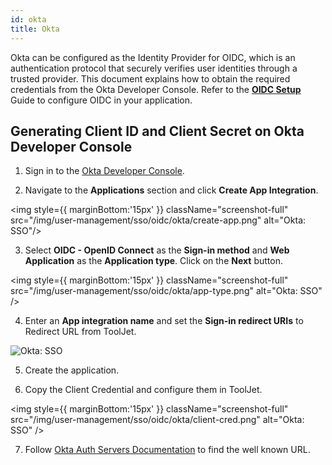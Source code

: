 ```yaml
---
id: okta
title: Okta
---
```


Okta can be configured as the Identity Provider for OIDC, which is an authentication protocol that securely verifies user identities through a trusted provider. This document explains how to obtain the required credentials from the Okta Developer Console. Refer to the **[OIDC Setup](#)** Guide to configure OIDC in your application.

## Generating Client ID and Client Secret on Okta Developer Console

1. Sign in to the [Okta Developer Console](https://developer.okta.com/).

2. Navigate to the **Applications** section and click **Create App Integration**.

<img style={{ marginBottom:'15px' }} className="screenshot-full" src="/img/user-management/sso/oidc/okta/create-app.png" alt="Okta: SSO"/>

3. Select **OIDC - OpenID Connect** as the **Sign-in method** and **Web Application** as the **Application type**. Click on the **Next** button.

<img style={{ marginBottom:'15px' }} className="screenshot-full" src="/img/user-management/sso/oidc/okta/app-type.png" alt="Okta: SSO" />

4. Enter an **App integration name** and set the **Sign-in redirect URIs** to Redirect URL from ToolJet.

<img className="screenshot-full" src="/img/user-management/sso/oidc/okta/redirect.png" alt="Okta: SSO" />

5. Create the application. 

6. Copy the Client Credential and configure them in ToolJet.

<img style={{ marginBottom:'15px' }} className="screenshot-full" src="/img/user-management/sso/oidc/okta/client-cred.png" alt="Okta: SSO" />

7. Follow [Okta Auth Servers Documentation](https://developer.okta.com/docs/concepts/auth-servers/#org-authorization-server) to find the well known URL.